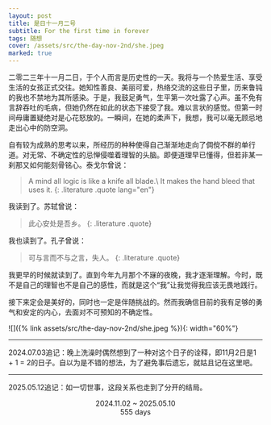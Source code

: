 ```yaml
---
layout: post
title: 是日十一月二号
subtitle: For the first time in forever
tags: 随想
cover: /assets/src/the-day-nov-2nd/she.jpeg
marked: true
---
```


二零二三年十一月二日，于个人而言是历史性的一天。我将与一个热爱生活、享受生活的女孩正式交往。她知性善良、美丽可爱，热络交流的这些日子里，历来鲁钝的我也不禁地为其所感染。于是，我鼓足勇气，生平第一次吐露了心声。虽不免有言辞吞吐的毛病，但她仍然在如此的状态下接受了我。难以言状的感觉。但第一时间毋庸置疑绝对是心花怒放的。一瞬间，在她的柔声下，我想，我可以毫无顾忌地走出心中的防空洞。

自有较为成熟的思考以来，所经历的种种使得自己渐渐地走向了倜傥不群的单行道。对无常、不确定性的忌惮侵噬着理智的头脑。即便道理早已懂得，但若非某一刹那又如何能刻骨铭心。泰戈尔曾说：

> A mind all logic is like a knife all blade.\\
> It makes the hand bleed that uses it.
{: .literature .quote lang="en"}

我读到了。苏轼曾说：

> 此心安处是吾乡。
{: .literature .quote}

我也读到了。孔子曾说：

> 可与言而不与之言，失人。
{: .literature .quote}

我更早的时候就读到了。直到今年九月那个不寐的夜晚，我才逐渐理解。今时，既不是自己的理智也不是自己的感性，而就是这个“我”让我觉得我应该无畏地践行。

接下来定会是美好的，同时也一定是伴随挑战的。然而我确信目前的我有足够的勇气和安定的内心，去面对不可预知的不确定性。

![]({% link assets/src/the-day-nov-2nd/she.jpeg %}){: width="60%"}

---

2024.07.03追记：晚上洗澡时偶然想到了一种对这个日子的诠释，即11月2日是1 + 1 = 2的日子。自以为是不错的想法，为了避免事后遗忘，就姑且记在这里吧。

---

2025.05.12追记：如一切世事，这段关系也走到了分开的结局。

<div style="text-align:center;">2024.11.02 ~ 2025.05.10<br>555 days</div>
